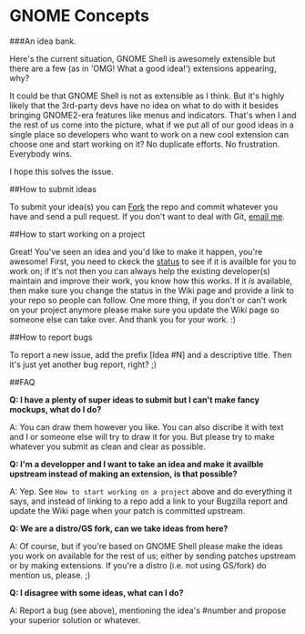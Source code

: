 GNOME Concepts
=====================
###An idea bank.

Here's the current situation, GNOME Shell is awesomely extensible but there are a few (as in 'OMG! What a good idea!') extensions appearing, why?

It could be that GNOME Shell is not as extensible as I think. But it's highly likely that the 3rd-party devs have no idea on what to do with it besides bringing GNOME2-era features like menus and indicators. That's when I and the rest of us come into the picture, what if we put all of our good ideas in a single place so developers who want to work on a new cool extension can choose one and start working on it? No duplicate efforts. No frustration. Everybody wins.

I hope this solves the issue.﻿

##How to submit ideas

To submit your idea(s) you can [Fork](https://help.github.com/articles/fork-a-repo) the repo and commit whatever you have and send a pull request. If you don't want to deal with Git, [email me](mailto:the.red.shortcut@gmail.com).

##How to start working on a project

Great! You've seen an idea and you'd like to make it happen, you're awesome! First, you need to ckeck the [status](https://github.com/0rAX0/GNOME-Concepts/wiki/Status) to see if it is availble for you to work on; if it's not then you can always help the existing developer(s) maintain and improve their work, you know how this works. If it _is_ available, then make sure you change the status in the Wiki page and provide a link to your repo so people can follow. 
One more thing, if you don't or can't work on your project anymore please make sure you update the Wiki page so someone else can take over. And thank you for your work. :)

##How to report bugs

To report a new issue, add the prefix [Idea #N] and a descriptive title. Then it's just yet another bug report, right? ;)

##FAQ

**Q: I have a plenty of super ideas to submit but I can't make fancy mockups, what do I do?**

A: You can draw them however you like. You can also discribe it with text and I or someone else will try to draw it for you. But please try to make whatever you submit as clean and clear as possible.

**Q: I'm a developper and I want to take an idea and make it availble upstream instead of making an extension, is that possible?**

A: Yep. See `How to start working on a project` above and do everything it says, and instead of linking to a repo add a link to your Bugzilla report and update the Wiki page when your patch is committed upstream. 

**Q: We are a distro/GS fork, can we take ideas from here?**

A: Of course, but if you're based on GNOME Shell please make the ideas you work on available for the rest of us; either by sending patches upstream or by making extensions. If you're a distro (i.e. not using GS/fork) do mention us, please. ;)

**Q: I disagree with some ideas, what can I do?**

A: Report a bug (see above), mentioning the idea's #number and propose your superior solution or whatever.
